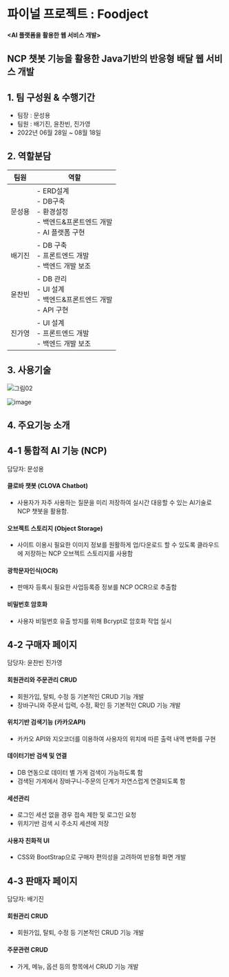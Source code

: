 # 파이널 프로젝트 : Foodject
#### <AI 플랫폼을 활용한 웹 서비스 개발>

## NCP 챗봇 기능을 활용한 Java기반의 반응형 배달 웹 서비스 개발

## 1. 팀 구성원 & 수행기간

- 팀장 : 문성용
- 팀원 : 배기진, 윤찬빈, 진가영
- 2022년 06월 28일 ~ 08월 18일

## 2. 역할분담
|팀원|역할|
|-----|----------|
|문성용| - ERD설계</br> - DB구축 </br> - 환경설정 </br> - 백엔드&프론트엔드 개발 </br> - AI 플랫폼 구현 </br>|
|배기진| - DB 구축 </br> - 프론트엔드 개발 </br> - 백엔드 개발 보조 |
|윤찬빈| - DB 관리 </br> - UI 설계 </br> - 백엔드&프론트엔드 개발 </br> - API 구현|
|진가영| - UI 설계 </br> - 프론트엔드 개발 </br> - 백엔드 개발 보조 </br>  |

## 3. 사용기술
![그림02](https://user-images.githubusercontent.com/106216211/185185535-06562c7f-77c5-4aed-b9ce-72c80f46fefe.jpg)

![image](https://user-images.githubusercontent.com/106216211/185185852-688e9261-ed04-4bdc-82b9-71573f86c777.png)


## 4. 주요기능 소개

## 4-1 통합적 AI 기능 (NCP)
담당자: 문성용
#### 클로바 챗봇 (CLOVA Chatbot)
- 사용자가 자주 사용하는 질문을 미리 저장하여 실시간 대응할 수 있는 AI기술로 NCP 챗봇을 활용함.
#### 오브젝트 스토리지 (Object Storage)
- 사이트 이용시 필요한 이미지 정보를 원활하게 업/다운로드 할 수 있도록 클라우드에 저장하는 NCP 오브젝트 스토리지를 사용함
#### 광학문자인식(OCR)
- 판매자 등록시 필요한 사업등록증 정보를 NCP OCR으로 추출함
#### 비밀번호 암호화
- 사용자 비밀번호 유출 방지를 위해 Bcrypt로 암호화 작업 실시


## 4-2 구매자 페이지
담당자: 윤찬빈 진가영
#### 회원관리와 주문관리 CRUD
- 회원가입, 탈퇴, 수정 등 기본적인 CRUD 기능 개발
- 장바구니와 주문서 입력, 수정, 확인 등 기본적인 CRUD 기능 개발

#### 위치기반 검색기능 (카카오API)
- 카카오 API와 지오코더를 이용하여 사용자의 위치에 따른 출력 내역 변화를 구현
  
#### 데이터기반 검색 및 연결
- DB 연동으로 데이터 별 가게 검색이 가능하도록 함
- 검색된 가게에서 장바구니-주문의 단계가 자연스럽게 연결되도록 함

#### 세션관리
- 로그인 세션 없을 경우 접속 제한 및 로그인 요청
- 위치기반 검색 시 주소지 세션에 저장

#### 사용자 친화적 UI
- CSS와 BootStrap으로 구매자 편의성을 고려하여 반응형 화면 개발


## 4-3 판매자 페이지
담당자: 배기진
#### 회원관리 CRUD
- 회원가입, 탈퇴, 수정 등 기본적인 CRUD 기능 개발

#### 주문관련 CRUD
- 가게, 메뉴, 옵션 등의 항목에서 CRUD 기능 개발
  
